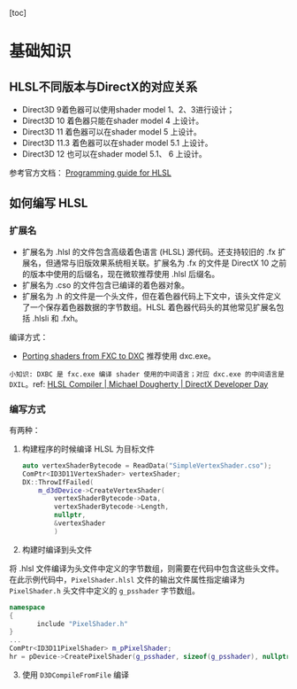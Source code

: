 [toc]

# 基础知识

## HLSL不同版本与DirectX的对应关系

- Direct3D 9着色器可以使用shader model 1、2、3进行设计；
- Direct3D 10 着色器只能在shader model  4 上设计。
- Direct3D 11 着色器可以在shader model  5 上设计。
- Direct3D 11.3 着色器可以在shader model  5.1 上设计。
- Direct3D 12 也可以在shader model  5.1、 6 上设计。

参考官方文档： [Programming guide for HLSL](https://learn.microsoft.com/en-us/windows/win32/direct3dhlsl/dx-graphics-hlsl-pguide)

## 如何编写 HLSL

### 扩展名
- 扩展名为 .hlsl 的文件包含高级着色语言 (HLSL) 源代码。还支持较旧的 .fx 扩展名，但通常与旧版效果系统相关联。扩展名为 .fx 的文件是 DirectX 10 之前的版本中使用的后缀名，现在微软推荐使用 .hlsl 后缀名。
- 扩展名为 .cso 的文件包含已编译的着色器对象。
- 扩展名为 .h 的文件是一个头文件，但在着色器代码上下文中，该头文件定义了一个保存着色器数据的字节数组。HLSL 着色器代码头的其他常见扩展名包括 .hlsli 和 .fxh。

编译方式：

- [Porting shaders from FXC to DXC](https://github.com/microsoft/DirectXShaderCompiler/wiki/Porting-shaders-from-FXC-to-DXC) 推荐使用 dxc.exe。

`小知识: DXBC 是 fxc.exe 编译 shader 使用的中间语言；对应 dxc.exe 的中间语言是 DXIL`。ref: [HLSL Compiler | Michael Dougherty | DirectX Developer Day](https://www.youtube.com/watch?v=tyyKeTsdtmo)


### 编写方式

有两种：
1. 构建程序的时候编译 HLSL 为目标文件 

    ```C++
    auto vertexShaderBytecode = ReadData("SimpleVertexShader.cso");
    ComPtr<ID3D11VertexShader> vertexShader;
    DX::ThrowIfFailed(
        m_d3dDevice->CreateVertexShader(
            vertexShaderBytecode->Data,
            vertexShaderBytecode->Length,
            nullptr,
            &vertexShader
            )
    ```
2. 构建时编译到头文件

将 .hlsl 文件编译为头文件中定义的字节数组，则需要在代码中包含这些头文件。在此示例代码中，`PixelShader.hlsl` 文件的输出文件属性指定编译为 `PixelShader.h` 头文件中定义的 `g_psshader` 字节数组。

```C++
namespace
{
       include "PixelShader.h"
}
...
ComPtr<ID3D11PixelShader> m_pPixelShader;
hr = pDevice->CreatePixelShader(g_psshader, sizeof(g_psshader), nullptr, &m_pPixelShader);
```

3. 使用 `D3DCompileFromFile` 编译

